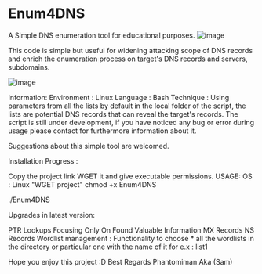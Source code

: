 # Enum4DNS
A Simple DNS enumeration tool for educational purposes.
![image](https://user-images.githubusercontent.com/119011920/203998392-0387bbc0-b7c3-4549-b568-5244475f582b.png)

This code is simple but useful for widening attacking scope of DNS records and enrich the enumeration process on target's DNS records and servers, subdomains.

![image](https://user-images.githubusercontent.com/119011920/204002180-56bed27f-78cc-469f-befd-b67b2c4cfd86.png)

Information:
Environment : Linux
Language : Bash
Technique : Using parameters from all the lists by default in the local folder of the script, the lists are potential DNS records that can reveal the target's records.
The script is still under development, if you have noticed any bug or error during usage please contact for furthermore information about it.

Suggestions about this simple tool are welcomed.

Installation Progress : 

Copy the project link WGET it and give executable permissions.
USAGE:
OS : Linux
"WGET project"
chmod +x Enum4DNS

./Enum4DNS


Upgrades in latest version:


PTR Lookups 
Focusing Only On Found Valuable Information
MX Records
NS Records
Wordlist management : Functionality to choose * all the wordlists in the directory or particular one with the name of it for e.x : list1


Hope you enjoy this project :D
Best Regards Phantomiman Aka (Sam)

